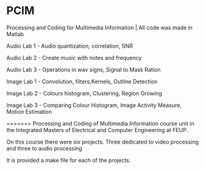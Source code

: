 # PCIM
Processing and Coding for Multimedia Information | All code was made in Matlab


Audio Lab 1 - Audio quantization, correlation, SNR

Audio Lab 2 - Create music with notes and frequency

Audio Lab 3 - Operations in wav signs, Signal to Mask Ration


Image Lab 1 - Convolution, filters,Kernels, Outline Detection

Image Lab 2 - Colours histogram, Clustering, Region Growing

Image Lab 3 - Comparing Colour Histogram, Image Activity Measure, Motion Estimation

=======
Processing and Coding of Multimedia Information course unit in the Integrated Masters of Electrical and 
Computer Engineering at FEUP.

On this course there were six projects. Three dedicated to video processing and three to audio processing

It is provided a make file for each of the projects.

